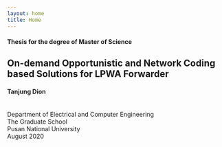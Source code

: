 ```yaml
---
layout: home
title: Home
---
```


<div>
<h4>Thesis for the degree of Master of Science</h4>

<h2> On-demand Opportunistic and Network Coding based Solutions for LPWA Forwarder </h2>

<h4>Tanjung Dion</h4>
<br/>
Department of Electrical and Computer Engineering
<br/>
The Graduate School
<br/>
Pusan National University
<br/>
August 2020
</div>
